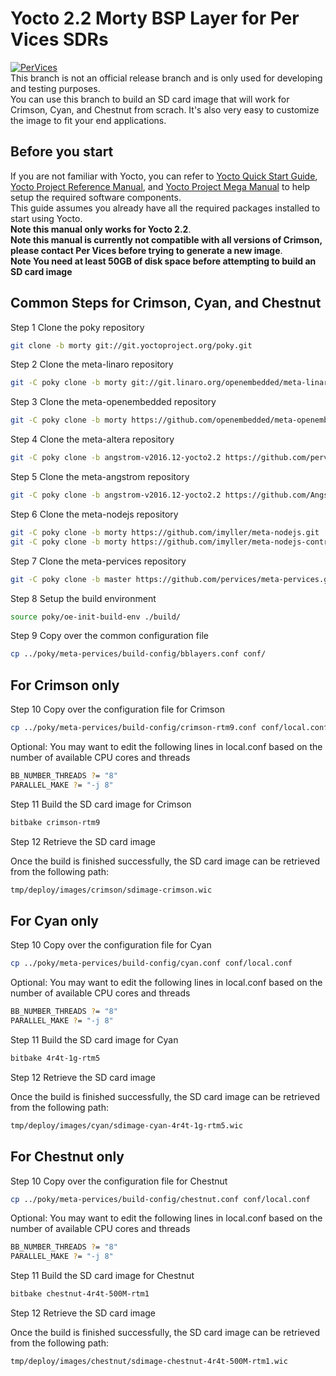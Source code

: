 # Yocto 2.2 Morty BSP Layer for Per Vices SDRs

[![PerVices](https://www.pervices.com/wp-content/uploads/elementor/thumbs/pv-logo-with-name-sans-serif-web-pf8rchrnf73tnf5j64959qjol29xs2fn0ztskr2uyk.png)](https://pervices.com)  
This branch is not an official release branch and is only used for developing and testing purposes.  
You can use this branch to build an SD card image that will work for Crimson, Cyan, and Chestnut from scrach.
It's also very easy to customize the image to fit your end applications.  

## Before you start

If you are not familiar with Yocto, you can refer to [Yocto Quick Start Guide], [Yocto Project Reference Manual], and [Yocto Project Mega Manual] to help setup the required software components.  
This guide assumes you already have all the required packages installed to start using Yocto.  
**Note this manual only works for Yocto 2.2**.  
**Note this manual is currently not compatible with all versions of Crimson, please contact Per Vices before trying to generate a new image**.  
**Note You need at least 50GB of disk space before attempting to build an SD card image**  

## Common Steps for Crimson, Cyan, and Chestnut

Step 1 Clone the poky repository

```sh
git clone -b morty git://git.yoctoproject.org/poky.git
```

Step 2 Clone the meta-linaro repository
```sh
git -C poky clone -b morty git://git.linaro.org/openembedded/meta-linaro.git
```

Step 3 Clone the meta-openembedded repository
```sh
git -C poky clone -b morty https://github.com/openembedded/meta-openembedded.git
``` 

Step 4 Clone the meta-altera repository
```sh
git -C poky clone -b angstrom-v2016.12-yocto2.2 https://github.com/pervices/meta-altera.git
```

Step 5 Clone the meta-angstrom repository
```sh
git -C poky clone -b angstrom-v2016.12-yocto2.2 https://github.com/Angstrom-distribution/meta-angstrom.git
```

Step 6 Clone the meta-nodejs repository
```sh
git -C poky clone -b morty https://github.com/imyller/meta-nodejs.git
git -C poky clone -b morty https://github.com/imyller/meta-nodejs-contrib.git
```

Step 7 Clone the meta-pervices repository
```sh
git -C poky clone -b master https://github.com/pervices/meta-pervices.git
```

Step 8 Setup the build environment
```sh
source poky/oe-init-build-env ./build/
```

Step 9 Copy over the common configuration file
```sh
cp ../poky/meta-pervices/build-config/bblayers.conf conf/
```

## For Crimson only

Step 10 Copy over the configuration file for Crimson
```sh
cp ../poky/meta-pervices/build-config/crimson-rtm9.conf conf/local.conf
```

Optional: You may want to edit the following lines in local.conf based on the number of available CPU cores and threads
```sh
BB_NUMBER_THREADS ?= "8"
PARALLEL_MAKE ?= "-j 8"
```

Step 11 Build the SD card image for Crimson
```sh
bitbake crimson-rtm9
```

Step 12 Retrieve the SD card image

Once the build is finished successfully, the SD card image can be retrieved from the following path:
```sh
tmp/deploy/images/crimson/sdimage-crimson.wic
```

## For Cyan only

Step 10 Copy over the configuration file for Cyan
```sh
cp ../poky/meta-pervices/build-config/cyan.conf conf/local.conf
```

Optional: You may want to edit the following lines in local.conf based on the number of available CPU cores and threads
```sh
BB_NUMBER_THREADS ?= "8"
PARALLEL_MAKE ?= "-j 8"
```

Step 11 Build the SD card image for Cyan
```sh
bitbake 4r4t-1g-rtm5
```
Step 12 Retrieve the SD card image

Once the build is finished successfully, the SD card image can be retrieved from the following path:
```sh
tmp/deploy/images/cyan/sdimage-cyan-4r4t-1g-rtm5.wic
```

## For Chestnut only

Step 10 Copy over the configuration file for Chestnut
```sh
cp ../poky/meta-pervices/build-config/chestnut.conf conf/local.conf
```

Optional: You may want to edit the following lines in local.conf based on the number of available CPU cores and threads
```sh
BB_NUMBER_THREADS ?= "8"
PARALLEL_MAKE ?= "-j 8"
```

Step 11 Build the SD card image for Chestnut
```sh
bitbake chestnut-4r4t-500M-rtm1
```
Step 12 Retrieve the SD card image

Once the build is finished successfully, the SD card image can be retrieved from the following path:
```sh
tmp/deploy/images/chestnut/sdimage-chestnut-4r4t-500M-rtm1.wic
```
[Yocto Quick Start Guide]: <https://docs.yoctoproject.org/2.2/yocto-project-qs/yocto-project-qs.html>
[Yocto Project Reference Manual]: <https://docs.yoctoproject.org/2.2/ref-manual/ref-manual.html>
[Yocto Project Mega Manual]: <https://docs.yoctoproject.org/2.2/mega-manual/mega-manual.html>
